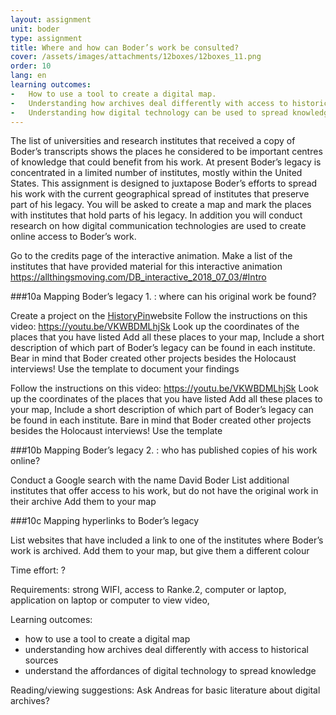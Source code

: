 ```yaml
---
layout: assignment
unit: boder
type: assignment
title: Where and how can Boder’s work be consulted?
cover: /assets/images/attachments/12boxes/12boxes_11.png
order: 10
lang: en
learning outcomes: 
-	How to use a tool to create a digital map.
-	Understanding how archives deal differently with access to historical sources.
-	Understanding how digital technology can be used to spread knowledge. 
---
```


The list of universities and research institutes that received a copy of Boder’s transcripts shows the places he considered to be important centres of knowledge that could benefit from his work. At present Boder’s legacy is concentrated in a limited number of institutes, mostly within the United States. 
This assignment is designed to juxtapose Boder’s efforts to spread his work with the current geographical spread of institutes that preserve part of his legacy.
You will be asked to create a map and mark the places with institutes that hold parts of his legacy. In addition you will conduct research on how digital communication technologies are used to create online access to Boder’s work.




<!-- more -->

<!-- briefing-student -->


Go to the credits page of the interactive animation. 
Make a list of the institutes that have provided material for this interactive animation  
https://allthingsmoving.com/DB_interactive_2018_07_03/#Intro

<!--section --> 
###10a Mapping Boder’s legacy 1. : where can his original work be found?

Create a project on the [HistoryPin](https://www.historypin.org/en/)website 
Follow the instructions on this video: https://youtu.be/VKWBDMLhjSk 
Look up the coordinates of the places that you have listed
Add all these places to your map, 
Include a short description of which part of Boder’s legacy can be found in each institute. Bear in mind that Boder created other projects besides the Holocaust interviews!
Use the template to document your findings 

 
Follow the instructions on this video: https://youtu.be/VKWBDMLhjSk 
Look up the coordinates of the places that you have listed
Add all these places to your map, 
Include a short description of which part of Boder’s legacy can be found in each institute. Bare in mind that Boder created other projects besides the Holocaust interviews!
Use the template 

<!--section --> 
###10b  Mapping Boder’s legacy 2. : who has published copies of his work online?    

Conduct a Google search with the name David Boder
List additional institutes that offer access to his work, but do not have the original work in their archive
Add them to your map

<!--section --> 
###10c  Mapping hyperlinks to Boder’s legacy

List websites that have included a link to one of the institutes where Boder’s work is archived. 
Add them to your map, but give them a different colour 

<!-- briefing-teacher -->

Time effort: ?

Requirements:  strong WIFI, access to Ranke.2, computer or laptop,
application on laptop or computer to view video, 

Learning outcomes: 
- how to use a tool to create a digital map
- understanding how archives deal differently with access  to historical sources
- understand the affordances of digital technology to spread knowledge 


Reading/viewing  suggestions:
Ask Andreas for basic literature about digital archives?




